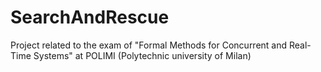 # SearchAndRescue
Project related to the exam of "Formal Methods for Concurrent and Real-Time Systems" at POLIMI (Polytechnic university of Milan)
